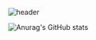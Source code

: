 ![header](https://capsule-render.vercel.app/api?type=waving&color=random&height=200&section=header&text=Hi🩷&fontSize=90)

![Anurag's GitHub stats](https://github-readme-stats.vercel.app/api?username=Jyebin&show_icons=true&theme=buefy)
